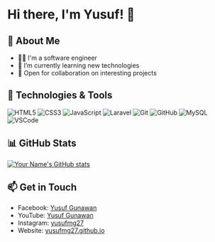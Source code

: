 # Hi there, I'm Yusuf! 👋

## 🚀 About Me
- 👨‍💻 I'm a software engineer
- 🌱 I’m currently learning new technologies
- 💼 Open for collaboration on interesting projects

## 🔧 Technologies & Tools
![HTML5](https://img.shields.io/badge/-HTML5-E34F26?style=flat-square&logo=html5&logoColor=white)
![CSS3](https://img.shields.io/badge/-CSS3-1572B6?style=flat-square&logo=css3&logoColor=white)
![JavaScript](https://img.shields.io/badge/-JavaScript-F7DF1E?style=flat-square&logo=javascript&logoColor=black)
![Laravel](https://img.shields.io/badge/-Laravel-FF2D20?style=flat-square&logo=laravel&logoColor=white)
![Git](https://img.shields.io/badge/-Git-F05032?style=flat-square&logo=git&logoColor=white)
![GitHub](https://img.shields.io/badge/-GitHub-181717?style=flat-square&logo=github&logoColor=white)
![MySQL](https://img.shields.io/badge/-MySQL-4479A1?style=flat-square&logo=mysql&logoColor=white)
![VSCode](https://img.shields.io/badge/-VSCode-007ACC?style=flat-square&logo=visual-studio-code&logoColor=white)

## 📊 GitHub Stats
[![Your Name's GitHub stats](https://github-readme-stats.vercel.app/api?username=yusufmg27&show_icons=true&theme=radical)](https://github.com/yusufmg27)

## 📫 Get in Touch
- Facebook: [Yusuf Gunawan](https://facebook.com/profile.php?id=100094172948135)
- YouTube: [Yusuf Gunawan](https://youtube.com/@YusufGunawanOfficial)
- Instagram: [yusufmg27](https://instagram.com/yusufmg27)
- Website: [yusufmg27.github.io](https://yusufmg27.github.io)

